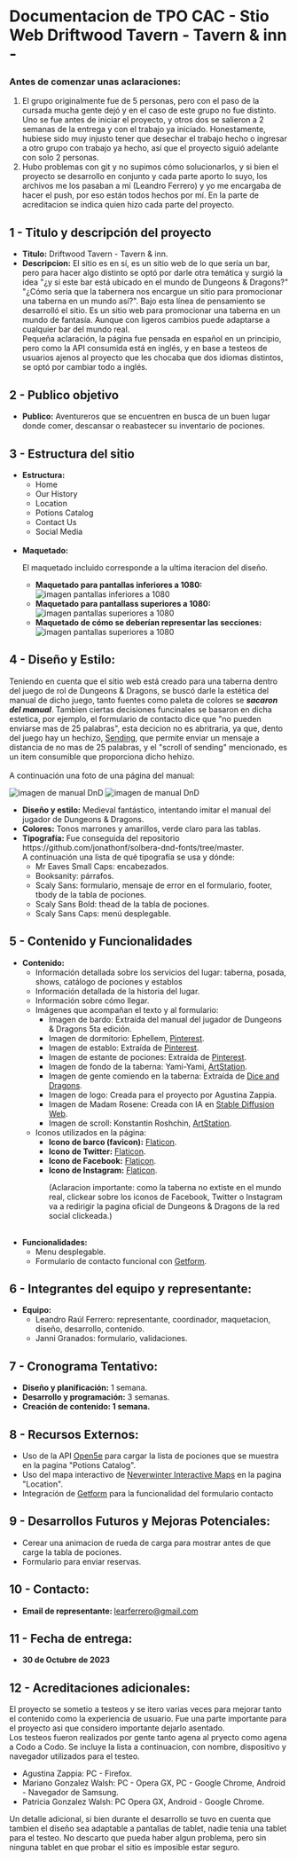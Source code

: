 <h1>Documentacion de TPO CAC - Stio Web Driftwood Tavern - Tavern & inn -</h1>

<h3>Antes de comenzar unas aclaraciones:</h3>
<ol>
  <li>
    El grupo originalmente fue de 5 personas, pero con el paso de la cursada mucha gente dejó y en el caso de este grupo no fue distinto. Uno se fue antes de iniciar el proyecto, y otros dos se salieron a 2 semanas de la entrega y con el trabajo ya iniciado. Honestamente, hubiese sido muy injusto tener que desechar el trabajo hecho o ingresar a otro grupo con trabajo ya hecho, así que el proyecto siguió adelante con solo 2 personas.
  </li>
  <li>
    Hubo problemas con git y no supimos cómo solucionarlos, y si bien el proyecto se desarrollo en conjunto y cada parte aporto lo suyo, los archivos me los pasaban a mí (Leandro Ferrero) y yo me encargaba de hacer el push, por eso están todos hechos por mí. En la parte de acreditacion se indica quien hizo cada parte del proyecto.
  </li>
</ol>

<h2>1 - Titulo y descripción del proyecto</h2>
<ul>
  <li>
    <b>Titulo:</b> Driftwood Tavern - Tavern & inn.
  </li>
  <li>
    <b>Descripcion:</b> El sitio es en sí, es un sitio web de lo que sería un bar, pero para hacer algo distinto se optó por darle otra temática y surgió la idea "¿y si este bar está ubicado en el mundo de Dungeons & Dragons?" "¿Cómo sería que la tabernera nos encargue un sitio para promocionar una taberna en un mundo así?". Bajo esta línea de pensamiento se desarrolló el sitio. Es un sitio web para promocionar una taberna en un mundo de fantasía. Aunque con ligeros cambios puede adaptarse a cualquier bar del mundo real. </br>
    Pequeña aclaración, la página fue pensada en español en un principio, pero como la API consumida está en inglés, y en base a testeos de usuarios ajenos al proyecto que les chocaba que dos idiomas distintos, se optó por cambiar todo a inglés.
  </li>
</ul>

<h2>2 - Publico objetivo</h2>
<ul>
  <li>
    <b>Publico:</b> Aventureros que se encuentren en busca de un buen lugar donde comer, descansar o reabastecer su inventario de pociones.
  </li>
</ul>

<h2>3 - Estructura del sitio</h2>
<ul>
  <li><b>Estructura:</b>
    <ul>
      <li>Home</li>
      <li>Our History</li>
      <li>Location</li>
      <li>Potions Catalog</li>
      <li>Contact Us</li>
      <li>Social Media</li>
    </ul>
  </li>
  <br>
  <li><b>Maquetado:</b>
    <p> El maquetado incluido corresponde a la ultima iteracion del diseño.
    <ul>
      <li>
        <b>Maquetado para pantallas inferiores a 1080:</b>
        <img src="https://raw.githubusercontent.com/LeaFerrero/tpo-driftwood-tavern/main/layout/screen-inferior1080.png" alt="imagen pantallas                 inferiores a 1080">
      </li>
      <li>
        <b>Maquetado para pantallass superiores a 1080:</b>
        <img src="https://raw.githubusercontent.com/LeaFerrero/tpo-driftwood-tavern/main/layout/screen-superior1080.png" alt="imagen pantallas     
        superiores a 1080">
      </li>
      <li>
        <b>Maquetado de cómo se deberían representar las secciones:</b> 
        <img src="https://raw.githubusercontent.com/LeaFerrero/tpo-driftwood-tavern/main/layout/section.png" alt="imagen pantallas superiores a 1080">
      </li>
    </ul>
  </li>
</ul>

<h2>4 - Diseño y Estilo:</h2>
<p>
  Teniendo en cuenta que el sitio web está creado para una taberna dentro del juego de rol de Dungeons & Dragons, se buscó darle la estética del manual de dicho juego, tanto fuentes como paleta de colores se <i><b>sacaron del manual</b></i>. Tambien ciertas decisiones funcinales se basaron en dicha estetica, por ejemplo, el formulario de contacto dice que "no pueden enviarse mas de 25 palabras", esta decicion no es abritraria, ya que, dento del juego hay un hechizo, <a href="https://roll20.net/compendium/dnd5e/Sending#content">Sending</a>, que permite enviar un mensaje a distancia de no mas de 25 palabras, y el "scroll of sending" mencionado, es un item consumible que proporciona dicho hehizo.<br><br>
A continuación una foto de una página del manual:
</p>
<img src="https://tothetablereviews.files.wordpress.com/2014/09/img_3155.jpg" alt="imagen de manual DnD">
<img src="https://lh3.googleusercontent.com/pw/ADCreHeebgWM0quKRSx0B68MJCz1BUg67F16hE7Zd6WsAZFQ0ydYojbhu-rJOOylrZRwSKL-KLs29vwyiawn3n9e7uYe0_25DpWljyZm6QPSysmRqNdiGUohShN4EfXpgDG6PCTDuQP_l6MLGosWQ0tHipsE3Mz68ztaG6hLJyCX0FlIZwBeXGkE9YqWFC8DxRtuBJ4gcdaT8qCk6D-PE1sHyIN8qB6P1brjWOFX889J-JGv8rwL1B_nuy89l0oxN-9H79VxL3x6rqQ4Wq-d4AhMlqiW0m8rPUH07EdlccA3fex3K3AYo1gMz2pcESHymXnDRFFo-CyJsMbNYuhwyDHnwXpSexN9cI8hqK7AjbfVdoadm8NQzYNvjbBV_R94iK7sNDp522GpKntjBkRoWNkU2nYvVepNIm0jP8ShW7ZCljYf20jXfMK9OY-4UdirDs6hiVRT9xXoKEUMmgCsbDkqjOOheYMuu3nhGij7B1CNXCRHvy_u026sL1GTYPlrsUAnD-3E6KG9OSbDs6H_jzBeuIOFs5pX0Y2tU9_dVZxX24k0XPBq6sAHqLuUibJnzq6HlDoG7zJTF-R1jvXEMC_6fXcRSRtGfoXltbuq6epEbldSIsCzZ8ioA7mkcmysyfnaHOF1t_R5Fpm7XWweJBkf2jfPSXx-yetbBwppnZbZ3OJvzkUH8yTS2pm5qkr-WwfWT5MBrzFQu6STEiFeplQ7ZYBSc3Fe3QNcAr1LmQhd-QDvjPENX-AfGDAMyOOZcqKFGbXa4tpaXureWmJP-g7Du4fJFgfl7Pw3_FyTcp5cvB4qjyQUgCX24IEo7j1cImrzodRQnLLkBv3GCTzdpYcNiyZ6x3XEWwyj_vNeOB1UvWp2VzcAsvnDgufhiF6-za77uxE20Jl5VkuM2zKsKgjJhc6JGD03_9w55NqzxG9a5LeW0k5WCNHN1D-DVmAaMD1E-B9P93JbYGi-iQfYU95qDH4_yF50SQ=w1359-h869-s-no?authuser=0" alt="imagen de manual DnD">
<br>

<ul>
  <li>
    <b>Diseño y estilo:</b> Medieval fantástico, intentando imitar el manual del jugador de Dungeons & Dragons.
  </li>
  <li>
    <b>Colores:</b> Tonos marrones y amarillos, verde claro para las tablas.
  </li>
  <li><b>Tipografía:</b> Fue conseguida del repositorio https://github.com/jonathonf/solbera-dnd-fonts/tree/master.</br> 
  A continuación una lista de qué tipografía se usa y dónde:
    <ul>
      <li>Mr Eaves Small Caps: encabezados.</li>
      <li>Booksanity: párrafos.</li>
      <li>Scaly Sans: formulario, mensaje de error en el formulario, footer, tbody de la tabla de pociones.</li>
      <li>Scaly Sans Bold: thead de la tabla de pociones.</li>
      <li>Scaly Sans Caps: menú desplegable.</li>
    </ul>
  </li>
</ul>

<h2>5 - Contenido y Funcionalidades</h2>
<ul>
  <li>
    <b>Contenido:</b>
    <ul>
      <li>Información detallada sobre los servicios del lugar: taberna, posada, shows, catálogo de pociones y establos</li>
      <li>Información detallada de la historia del lugar.</li>
      <li>Información sobre cómo llegar.</li>
      <li>Imágenes que acompañan el texto y al formulario:
        <ul>
          <li>Imagen de bardo: Extraída del manual del jugador de Dungeons & Dragons 5ta edición.</li>
          <li>Imagen de dormitorio: Ephellem, <a href="https://ar.pinterest.com/ephellem/">Pinterest</a>.</li>
          <li>Imagen de establo: Extraída de <a href="https://ar.pinterest.com/pin/857654322810939138/">Pinterest</a>.</li>
          <li>Imagen de estante de pociones: Extraída de <a href="https://www.pinterest.es/pin/21814379439074113/">Pinterest</a>.</li>
          <li>Imagen de fondo de la taberna: Yami-Yami, <a href="https://www.artstation.com/artwork/QXW90d">ArtStation</a>.</li>
          <li>Imagen de gente comiendo en la taberna: Extraída de <a href="https://www.diceanddragons.com/post/a-feast-for-adventurers-the-100-                 fantastical-foods-you-can-order-from-a-tavern">Dice and Dragons</a>.</li>
          <li>Imagen de logo: Creada para el proyecto por Agustina Zappia.</li>
          <li>Imagen de Madam Rosene: Creada con IA en <a href="https://stablediffusionweb.com">Stable Diffusion Web</a>.</li>
          <li>Imagen de scroll: Konstantin Roshchin, <a href="https://www.artstation.com/artwork/VxvLR">ArtStation</a>.</li>
        </ul>
      </li>
      <li>Iconos utilizados en la página:
        <ul>
          <li><b>Icono de barco (favicon):</b> <a href="https://www.flaticon.es/icono-gratis/galeon_210587">Flaticon</a>.</li>
          <li><b>Icono de Twitter:</b> <a href="https://www.flaticon.es/icono-gratis/gorjeo_1384049">Flaticon</a>.</li>
          <li><b>Icono de Facebook:</b> <a href="https://www.flaticon.es/icono-gratis/facebook_1384021?                                      
          related_id=1384005&origin=search">Flaticon</a>.</li>
          <li><b>Icono de Instagram:</b> <a href="https://www.flaticon.es/icono-gratis/instagram_1384047?                                                        related_id=1384015&origin=search">Flaticon</a>.</li>
          <p>
            (Aclaracion importante: como la taberna no extiste en el mundo real, clickear sobre los iconos de Facebook, Twitter o Instagram va a                   redirigir la pagina oficial de Dungeons & Dragons de la red social clickeada.)
          </p>
        </ul>
      </li>
    </ul>
  </li>
  <br>
  <li>
     <b>Funcionalidades:</b>
    <ul>
      <li>Menu desplegable.</li>
      <li>Formulario de contacto funcional con <a href="https://getform.io">Getform</a>.</li>
    </ul>  
  </li>
</ul>

<h2>6 - Integrantes del equipo y representante:</h2>
<ul>
  <li><b>Equipo:</b> 
    <ul>
      <li>Leandro Raúl Ferrero: representante, coordinador, maquetacion, diseño, desarrollo, contenido.</li>
      <li>Janni Granados: formulario, validaciones.</li>
    </ul>
  </li>
</ul>

<h2>7 - Cronograma Tentativo:</h2>
<ul>
  <li><b>Diseño y planificación:</b> 1 semana.</li>
  <li><b>Desarrollo y programación:</b> 3 semanas.</li>
  <li><b>Creación de contenido: 1 semana.</b></li>
</ul>

<h2>8 - Recursos Externos:</h2>
<ul>
  <li>Uso de la API <a href="https://open5e.com">Open5e</a> para cargar la lista de pociones que se muestra en la pagina "Potions Catalog".</li>
  <li>Uso del mapa interactivo de <a href="https://neverwinteractive.com">Neverwinter Interactive Maps</a> en la pagina "Location".</li>
  <li>Integración de <a href="https://getform.io">Getform</a> para la funcionalidad del formulario contacto</li>
</ul>

<h2>9 - Desarrollos Futuros y Mejoras Potenciales:</h2>
<ul>
  <li>Cerear una animacion de rueda de carga para mostrar antes de que carge la tabla de pociones.</li>
  <li>Formulario para enviar reservas.</li>
</ul>

<h2>10 - Contacto:</h2>
<ul>
  <li><b>Email de representante: </b><a href="mailto:learferrero@gmail.com" target="_blank" rel="noopener noreferrer                                    nofollow">learferrero@gmail.com</a></li>
</ul>

<h2>11 - Fecha de entrega:</h2>
<ul>
  <li><b>30 de Octubre de 2023</b></li>
</ul>

<h2>12 - Acreditaciones adicionales:</h2>
<p>
  El proyecto se sometio a testeos y se itero varias veces para mejorar tanto el contenido como la experiencia de usuario. Fue una parte importante     para el proyecto asi que considero importante dejarlo asentado.<br>
  Los testeos fueron realizados por gente tanto agena al pryecto como agena a Codo a Codo. Se incluye la lista a continuacion, con nombre, 
  dispositivo y navegador utilizados para el testeo.
</p>
<ul>
  <li>Agustina Zappia: PC - Firefox.
  <li>Mariano Gonzalez Walsh: PC - Opera GX, PC - Google Chrome, Android - Navegador de Samsung.</li>
  <li>Patricia Gonzalez Walsh: PC Opera GX, Android - Google Chrome.</li>
</ul>

<p>
  Un detalle adicional, si bien durante el desarrollo se tuvo en cuenta que tambien el diseño sea adaptable a pantallas de tablet, nadie tenia una      tablet para el testeo. No descarto que pueda haber algun problema, pero sin ninguna tablet en que probar el sitio es imposible estar seguro.
</p>
